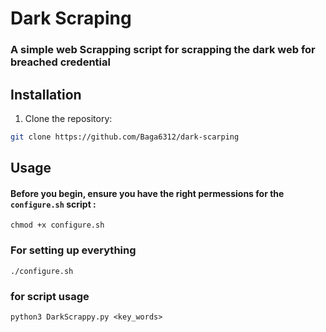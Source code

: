 # Dark Scraping 

### A simple web Scrapping script for scrapping the dark web for breached credential


## Installation

1. Clone the repository:

```bash
git clone https://github.com/Baga6312/dark-scarping 
```

## Usage


#### Before you begin, ensure you have the right permessions for the ```configure.sh``` script  :

```
chmod +x configure.sh 
```
### For setting up everything 
 
```
./configure.sh

```

### for script usage 
```
python3 DarkScrappy.py <key_words>
```


